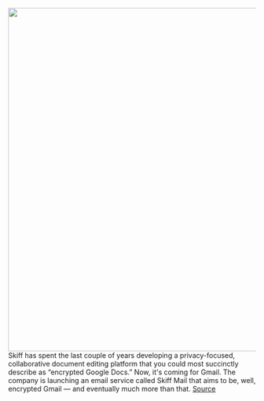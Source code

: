 <img src='https://cdn.vox-cdn.com/thumbor/NLwGiNyHk4ZuwwIMFZenia78X_M=/0x0:3703x2510/1200x800/filters:focal(1556x959:2148x1551)/cdn.vox-cdn.com/uploads/chorus_image/image/70878966/Skiff_Mail___iPhone.0.png' width='700px' /><br/>
Skiff has spent the last couple of years developing a privacy-focused, collaborative document editing platform that you could most succinctly describe as “encrypted Google Docs.” Now, it's coming for Gmail. The company is launching an email service called Skiff Mail that aims to be, well, encrypted Gmail — and eventually much more than that.
<a href='https://www.theverge.com/2022/5/17/23075804/skiff-mail-email-privacy'> Source <a/>